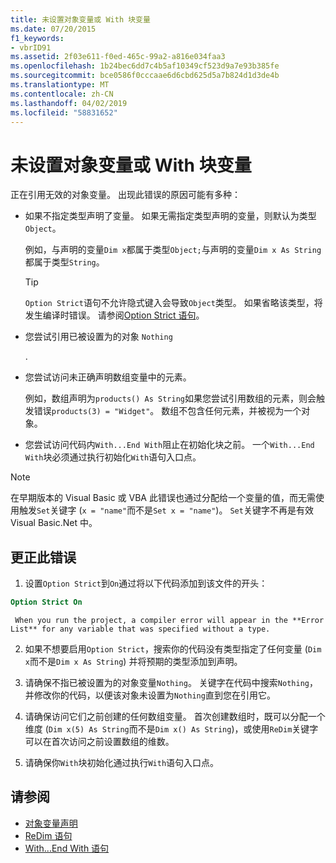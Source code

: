 ```yaml
---
title: 未设置对象变量或 With 块变量
ms.date: 07/20/2015
f1_keywords:
- vbrID91
ms.assetid: 2f03e611-f0ed-465c-99a2-a816e034faa3
ms.openlocfilehash: 1b24bec6dd7c4b5af10349cf523d9a7e93b385fe
ms.sourcegitcommit: bce0586f0cccaae6d6cbd625d5a7b824d1d3de4b
ms.translationtype: MT
ms.contentlocale: zh-CN
ms.lasthandoff: 04/02/2019
ms.locfileid: "58831652"
---
```

# <a name="object-variable-or-with-block-variable-not-set"></a>未设置对象变量或 With 块变量
正在引用无效的对象变量。   出现此错误的原因可能有多种：  
  
-   如果不指定类型声明了变量。 如果无需指定类型声明的变量，则默认为类型`Object`。  
  
     例如，与声明的变量`Dim x`都属于类型`Object;`与声明的变量`Dim x As String`都属于类型`String`。  
  
    > [!TIP]
    >  `Option Strict`语句不允许隐式键入会导致`Object`类型。 如果省略该类型，将发生编译时错误。 请参阅[Option Strict 语句](../../../visual-basic/language-reference/statements/option-strict-statement.md)。  
  
-   您尝试引用已被设置为的对象 `Nothing`  
  
     .  
  
-   您尝试访问未正确声明数组变量中的元素。  
  
     例如，数组声明为`products() As String`如果您尝试引用数组的元素，则会触发错误`products(3) = "Widget"`。 数组不包含任何元素，并被视为一个对象。  
  
-   您尝试访问代码内`With...End With`阻止在初始化块之前。   一个`With...End With`块必须通过执行初始化`With`语句入口点。  
  
> [!NOTE]
>  在早期版本的 Visual Basic 或 VBA 此错误也通过分配给一个变量的值，而无需使用触发`Set`关键字 (`x = "name"`而不是`Set x = "name"`)。 `Set`关键字不再是有效 Visual Basic.Net 中。  
  
## <a name="to-correct-this-error"></a>更正此错误  
  
1.  设置`Option Strict`到`On`通过将以下代码添加到该文件的开头：  
  
```vb  
Option Strict On  
```  

     When you run the project, a compiler error will appear in the **Error List** for any variable that was specified without a type.  
  
2.  如果不想要启用`Option Strict`，搜索你的代码没有类型指定了任何变量 (`Dim x`而不是`Dim x As String`) 并将预期的类型添加到声明。  
  
3.  请确保不指已被设置为的对象变量`Nothing`。  关键字在代码中搜索`Nothing`，并修改你的代码，以便该对象未设置为`Nothing`直到您在引用它。  
  
4.  请确保访问它们之前创建的任何数组变量。 首次创建数组时，既可以分配一个维度 (`Dim x(5) As String`而不是`Dim x() As String`)，或使用`ReDim`关键字可以在首次访问之前设置数组的维数。  
  
5.  请确保你`With`块初始化通过执行`With`语句入口点。  
  
## <a name="see-also"></a>请参阅

- [对象变量声明](../../../visual-basic/programming-guide/language-features/variables/object-variable-declaration.md)
- [ReDim 语句](../../../visual-basic/language-reference/statements/redim-statement.md)
- [With...End With 语句](../../../visual-basic/language-reference/statements/with-end-with-statement.md)
